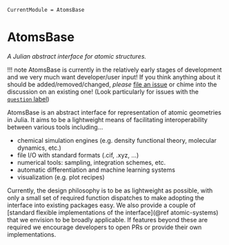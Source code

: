 ```@meta
CurrentModule = AtomsBase
```

# AtomsBase

*A Julian abstract interface for atomic structures.*

!!! note
    AtomsBase is currently in the relatively early stages of development and we very much
    want developer/user input! If you think anything about it should be 
    added/removed/changed, _please_ [file an issue](https://github.com/JuliaMolSim/AtomsBase.jl/issues) or chime into the discussion on an
    existing one! (Look particularly for issues with the [`question` label](https://github.com/JuliaMolSim/AtomsBase.jl/issues?q=is%3Aissue+is%3Aopen+label%3Aquestion))

AtomsBase is an abstract interface for representation of atomic geometries in Julia. It aims to be a lightweight means of facilitating interoperability between various tools including...
* chemical simulation engines (e.g. density functional theory, molecular dynamics, etc.)
* file I/O with standard formats (.cif, .xyz, ...)
* numerical tools: sampling, integration schemes, etc.
* automatic differentiation and machine learning systems
* visualization (e.g. plot recipes)

Currently, the design philosophy is to be as lightweight as possible, with only
a small set of required function dispatches to make adopting the interface into
existing packages easy. We also provide a couple of
[standard flexible implementations of the interface](@ref atomic-systems)
that we envision to be broadly applicable.
If features beyond these are required we
encourage developers to open PRs or provide their own implementations.
